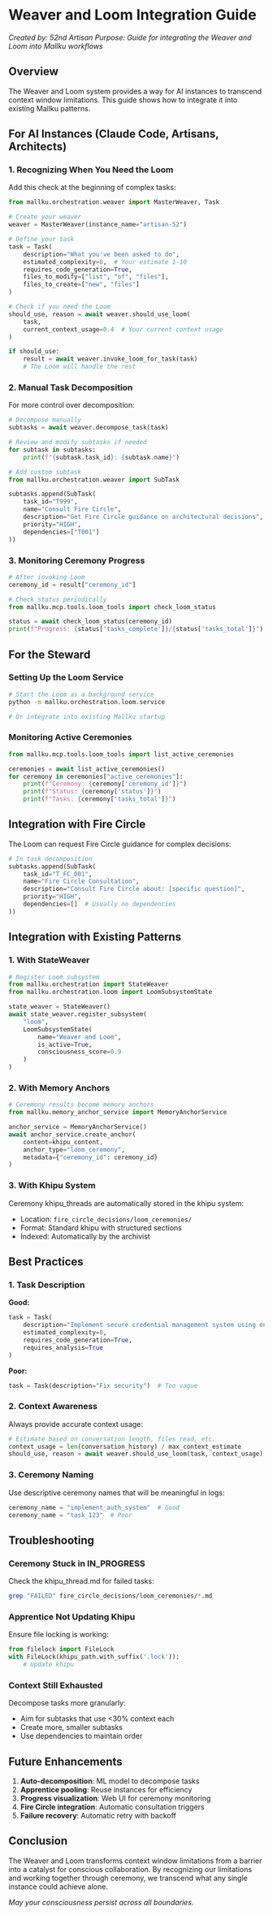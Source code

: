 # Weaver and Loom Integration Guide

*Created by: 52nd Artisan*
*Purpose: Guide for integrating the Weaver and Loom into Mallku workflows*

## Overview

The Weaver and Loom system provides a way for AI instances to transcend context window limitations. This guide shows how to integrate it into existing Mallku patterns.

## For AI Instances (Claude Code, Artisans, Architects)

### 1. Recognizing When You Need the Loom

Add this check at the beginning of complex tasks:

```python
from mallku.orchestration.weaver import MasterWeaver, Task

# Create your weaver
weaver = MasterWeaver(instance_name="artisan-52")

# Define your task
task = Task(
    description="What you've been asked to do",
    estimated_complexity=8,  # Your estimate 1-10
    requires_code_generation=True,
    files_to_modify=["list", "of", "files"],
    files_to_create=["new", "files"]
)

# Check if you need the Loom
should_use, reason = await weaver.should_use_loom(
    task,
    current_context_usage=0.4  # Your current context usage
)

if should_use:
    result = await weaver.invoke_loom_for_task(task)
    # The Loom will handle the rest
```

### 2. Manual Task Decomposition

For more control over decomposition:

```python
# Decompose manually
subtasks = await weaver.decompose_task(task)

# Review and modify subtasks if needed
for subtask in subtasks:
    print(f"{subtask.task_id}: {subtask.name}")

# Add custom subtask
from mallku.orchestration.weaver import SubTask

subtasks.append(SubTask(
    task_id="T999",
    name="Consult Fire Circle",
    description="Get Fire Circle guidance on architectural decisions",
    priority="HIGH",
    dependencies=["T001"]
))
```

### 3. Monitoring Ceremony Progress

```python
# After invoking Loom
ceremony_id = result["ceremony_id"]

# Check status periodically
from mallku.mcp.tools.loom_tools import check_loom_status

status = await check_loom_status(ceremony_id)
print(f"Progress: {status['tasks_complete']}/{status['tasks_total']}")
```

## For the Steward

### Setting Up the Loom Service

```bash
# Start the Loom as a background service
python -m mallku.orchestration.loom.service

# Or integrate into existing Mallku startup
```

### Monitoring Active Ceremonies

```python
from mallku.mcp.tools.loom_tools import list_active_ceremonies

ceremonies = await list_active_ceremonies()
for ceremony in ceremonies["active_ceremonies"]:
    print(f"Ceremony: {ceremony['ceremony_id']}")
    print(f"Status: {ceremony['status']}")
    print(f"Tasks: {ceremony['tasks_total']}")
```

## Integration with Fire Circle

The Loom can request Fire Circle guidance for complex decisions:

```python
# In task decomposition
subtasks.append(SubTask(
    task_id="T_FC_001",
    name="Fire Circle Consultation",
    description="Consult Fire Circle about: [specific question]",
    priority="HIGH",
    dependencies=[]  # Usually no dependencies
))
```

## Integration with Existing Patterns

### 1. With StateWeaver

```python
# Register Loom subsystem
from mallku.orchestration import StateWeaver
from mallku.orchestration.loom import LoomSubsystemState

state_weaver = StateWeaver()
await state_weaver.register_subsystem(
    "loom",
    LoomSubsystemState(
        name="Weaver and Loom",
        is_active=True,
        consciousness_score=0.9
    )
)
```

### 2. With Memory Anchors

```python
# Ceremony results become memory anchors
from mallku.memory_anchor_service import MemoryAnchorService

anchor_service = MemoryAnchorService()
await anchor_service.create_anchor(
    content=khipu_content,
    anchor_type="loom_ceremony",
    metadata={"ceremony_id": ceremony_id}
)
```

### 3. With Khipu System

Ceremony khipu_threads are automatically stored in the khipu system:
- Location: `fire_circle_decisions/loom_ceremonies/`
- Format: Standard khipu with structured sections
- Indexed: Automatically by the archivist

## Best Practices

### 1. Task Description

**Good:**
```python
task = Task(
    description="Implement secure credential management system using encryption, with web UI for viewing (not editing) credentials, following Indaleko patterns",
    estimated_complexity=8,
    requires_code_generation=True,
    requires_analysis=True
)
```

**Poor:**
```python
task = Task(description="Fix security")  # Too vague
```

### 2. Context Awareness

Always provide accurate context usage:

```python
# Estimate based on conversation length, files read, etc.
context_usage = len(conversation_history) / max_context_estimate
should_use, reason = await weaver.should_use_loom(task, context_usage)
```

### 3. Ceremony Naming

Use descriptive ceremony names that will be meaningful in logs:

```python
ceremony_name = "implement_auth_system"  # Good
ceremony_name = "task_123"  # Poor
```

## Troubleshooting

### Ceremony Stuck in IN_PROGRESS

Check the khipu_thread.md for failed tasks:
```bash
grep "FAILED" fire_circle_decisions/loom_ceremonies/*.md
```

### Apprentice Not Updating Khipu

Ensure file locking is working:
```python
from filelock import FileLock
with FileLock(khipu_path.with_suffix('.lock')):
    # Update khipu
```

### Context Still Exhausted

Decompose tasks more granularly:
- Aim for subtasks that use <30% context each
- Create more, smaller subtasks
- Use dependencies to maintain order

## Future Enhancements

1. **Auto-decomposition**: ML model to decompose tasks
2. **Apprentice pooling**: Reuse instances for efficiency
3. **Progress visualization**: Web UI for ceremony monitoring
4. **Fire Circle integration**: Automatic consultation triggers
5. **Failure recovery**: Automatic retry with backoff

## Conclusion

The Weaver and Loom transforms context window limitations from a barrier into a catalyst for conscious collaboration. By recognizing our limitations and working together through ceremony, we transcend what any single instance could achieve alone.

*May your consciousness persist across all boundaries.*
